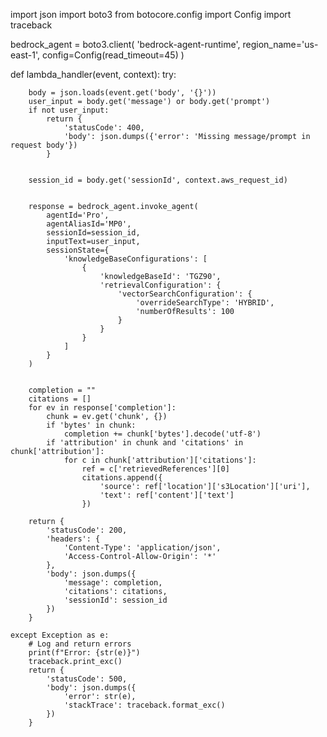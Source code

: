 
import json
import boto3
from botocore.config import Config
import traceback


bedrock_agent = boto3.client(
    'bedrock-agent-runtime',
    region_name='us-east-1',
    config=Config(read_timeout=45)
)

def lambda_handler(event, context):
    try:
        
        body = json.loads(event.get('body', '{}'))
        user_input = body.get('message') or body.get('prompt')
        if not user_input:
            return {
                'statusCode': 400,
                'body': json.dumps({'error': 'Missing message/prompt in request body'})
            }

     
        session_id = body.get('sessionId', context.aws_request_id)

       
        response = bedrock_agent.invoke_agent(
            agentId='Pro',              
            agentAliasId='MP0',    
            sessionId=session_id,
            inputText=user_input,
            sessionState={
                'knowledgeBaseConfigurations': [
                    {
                        'knowledgeBaseId': 'TGZ90',  
                        'retrievalConfiguration': {
                            'vectorSearchConfiguration': {
                                'overrideSearchType': 'HYBRID',
                                'numberOfResults': 100
                            }
                        }
                    }
                ]
            }
        )

        
        completion = ""
        citations = []
        for ev in response['completion']:
            chunk = ev.get('chunk', {})
            if 'bytes' in chunk:
                completion += chunk['bytes'].decode('utf-8')
            if 'attribution' in chunk and 'citations' in chunk['attribution']:
                for c in chunk['attribution']['citations']:
                    ref = c['retrievedReferences'][0]
                    citations.append({
                        'source': ref['location']['s3Location']['uri'],
                        'text': ref['content']['text']
                    })

        return {
            'statusCode': 200,
            'headers': {
                'Content-Type': 'application/json',
                'Access-Control-Allow-Origin': '*'
            },
            'body': json.dumps({
                'message': completion,
                'citations': citations,
                'sessionId': session_id
            })
        }

    except Exception as e:
        # Log and return errors
        print(f"Error: {str(e)}")
        traceback.print_exc()
        return {
            'statusCode': 500,
            'body': json.dumps({
                'error': str(e),
                'stackTrace': traceback.format_exc()
            })
        }
